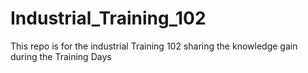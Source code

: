 # Industrial_Training_102
This repo is for the industrial Training 102 sharing the knowledge gain during the Training Days
